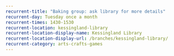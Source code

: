 ```yaml
---
recurrent-title: "Baking group: ask library for more details"
recurrent-day: Tuesday once a month
recurrent-times: 1430-1530
recurrent-location: kessingland-library
recurrent-location-display-name: Kessingland Library
recurrent-location-display-url: /branches/kessingland-library/
recurrent-category: arts-crafts-games
---
```

